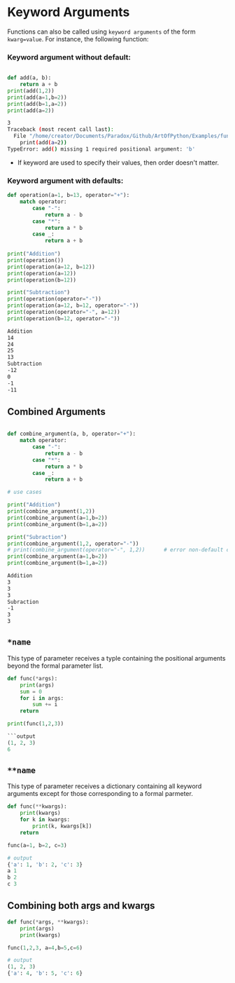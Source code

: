 # Keyword Arguments

Functions can also be called using `keyword arguments` of the form `kwarg=value`. For instance, the following function: 

### Keyword argument without default: 

```python

def add(a, b):
    return a + b
print(add(1,2))
print(add(a=1,b=2))
print(add(b=1,a=2))
print(add(a=2))
```

```bash
3
Traceback (most recent call last):
  File "/home/creator/Documents/Paradox/Github/ArtOfPython/Examples/functions.py", line 93, in <module>
    print(add(a=2))
TypeError: add() missing 1 required positional argument: 'b'
```

- If keyword are used to specify their values, then order doesn't matter.



### Keyword argument with defaults:

```python
def operation(a=1, b=13, operator="+"):
    match operator:
        case "-":
            return a - b
        case "*":
            return a * b
        case _:
            return a + b
        
print("Addition")
print(operation())
print(operation(a=12, b=12))
print(operation(a=12))
print(operation(b=12))

print("Subtraction")
print(operation(operator="-"))
print(operation(a=12, b=12, operator="-"))
print(operation(operator="-", a=12))
print(operation(b=12, operator="-"))
```

```bash
Addition
14
24
25
13
Subtraction
-12
0
-1
-11
```

## Combined Arguments

```python

def combine_argument(a, b, operator="+"):
    match operator:
        case "-":
            return a - b
        case "*":
            return a * b
        case _:
            return a + b

# use cases

print("Addition")
print(combine_argument(1,2))
print(combine_argument(a=1,b=2))
print(combine_argument(b=1,a=2))

print("Subraction")
print(combine_argument(1,2, operator="-"))
# print(combine_argument(operator="-", 1,2))      # error non-default cannot be used after defautl
print(combine_argument(a=1,b=2))
print(combine_argument(b=1,a=2))
```

```bash
Addition
3
3
3
Subraction
-1
3
3
```



## `*name`

This type of parameter receives a typle containing the positional arguments beyond the formal parameter list.

```python
def func(*args):
    print(args)
    sum = 0
    for i in args:
        sum += i
    return 

print(func(1,2,3))

```output
(1, 2, 3)
6
```

## `**name` 

This type of parameter receives a dictionary containing all keyword arguments except for those corresponding to a formal parmeter.

```python
def func(**kwargs):
    print(kwargs)
    for k in kwargs:
        print(k, kwargs[k])
    return 

func(a=1, b=2, c=3)

# output
{'a': 1, 'b': 2, 'c': 3}
a 1
b 2
c 3
```

## Combining both args and kwargs

```python
def func(*args, **kwargs):
    print(args)
    print(kwargs)

func(1,2,3, a=4,b=5,c=6)

# output
(1, 2, 3)
{'a': 4, 'b': 5, 'c': 6}
```